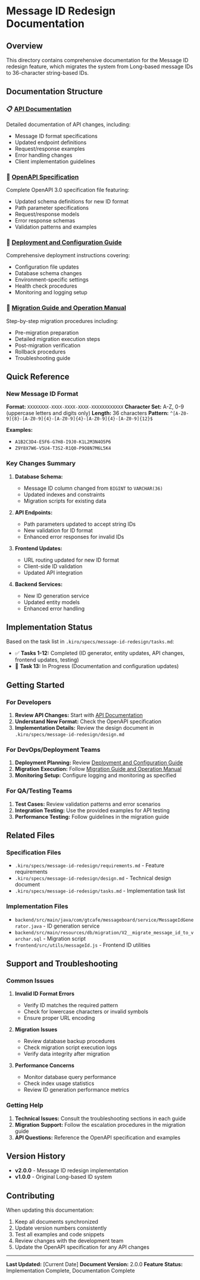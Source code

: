 # Message ID Redesign Documentation

## Overview

This directory contains comprehensive documentation for the Message ID redesign feature, which migrates the system from Long-based message IDs to 36-character string-based IDs.

## Documentation Structure

### 📋 [API Documentation](./api-documentation.md)
Detailed documentation of API changes, including:
- Message ID format specifications
- Updated endpoint definitions
- Request/response examples
- Error handling changes
- Client implementation guidelines

### 📄 [OpenAPI Specification](./openapi-spec.yaml)
Complete OpenAPI 3.0 specification file featuring:
- Updated schema definitions for new ID format
- Path parameter specifications
- Request/response models
- Error response schemas
- Validation patterns and examples

### 🚀 [Deployment and Configuration Guide](./deployment-configuration.md)
Comprehensive deployment instructions covering:
- Configuration file updates
- Database schema changes
- Environment-specific settings
- Health check procedures
- Monitoring and logging setup

### 📖 [Migration Guide and Operation Manual](./migration-guide.md)
Step-by-step migration procedures including:
- Pre-migration preparation
- Detailed migration execution steps
- Post-migration verification
- Rollback procedures
- Troubleshooting guide

## Quick Reference

### New Message ID Format

**Format:** `XXXXXXXX-XXXX-XXXX-XXXX-XXXXXXXXXXXX`
**Character Set:** A-Z, 0-9 (uppercase letters and digits only)
**Length:** 36 characters
**Pattern:** `^[A-Z0-9]{8}-[A-Z0-9]{4}-[A-Z0-9]{4}-[A-Z0-9]{4}-[A-Z0-9]{12}$`

**Examples:**
- `A1B2C3D4-E5F6-G7H8-I9J0-K1L2M3N4O5P6`
- `Z9Y8X7W6-V5U4-T3S2-R1Q0-P9O8N7M6L5K4`

### Key Changes Summary

1. **Database Schema:**
   - Message ID column changed from `BIGINT` to `VARCHAR(36)`
   - Updated indexes and constraints
   - Migration scripts for existing data

2. **API Endpoints:**
   - Path parameters updated to accept string IDs
   - New validation for ID format
   - Enhanced error responses for invalid IDs

3. **Frontend Updates:**
   - URL routing updated for new ID format
   - Client-side ID validation
   - Updated API integration

4. **Backend Services:**
   - New ID generation service
   - Updated entity models
   - Enhanced error handling

## Implementation Status

Based on the task list in `.kiro/specs/message-id-redesign/tasks.md`:

- ✅ **Tasks 1-12:** Completed (ID generator, entity updates, API changes, frontend updates, testing)
- 🔄 **Task 13:** In Progress (Documentation and configuration updates)

## Getting Started

### For Developers

1. **Review API Changes:** Start with [API Documentation](./api-documentation.md)
2. **Understand New Format:** Check the OpenAPI specification
3. **Implementation Details:** Review the design document in `.kiro/specs/message-id-redesign/design.md`

### For DevOps/Deployment Teams

1. **Deployment Planning:** Review [Deployment and Configuration Guide](./deployment-configuration.md)
2. **Migration Execution:** Follow [Migration Guide and Operation Manual](./migration-guide.md)
3. **Monitoring Setup:** Configure logging and monitoring as specified

### For QA/Testing Teams

1. **Test Cases:** Review validation patterns and error scenarios
2. **Integration Testing:** Use the provided examples for API testing
3. **Performance Testing:** Follow guidelines in the migration guide

## Related Files

### Specification Files
- `.kiro/specs/message-id-redesign/requirements.md` - Feature requirements
- `.kiro/specs/message-id-redesign/design.md` - Technical design document
- `.kiro/specs/message-id-redesign/tasks.md` - Implementation task list

### Implementation Files
- `backend/src/main/java/com/gtcafe/messageboard/service/MessageIdGenerator.java` - ID generation service
- `backend/src/main/resources/db/migration/V2__migrate_message_id_to_varchar.sql` - Migration script
- `frontend/src/utils/messageId.js` - Frontend ID utilities

## Support and Troubleshooting

### Common Issues

1. **Invalid ID Format Errors**
   - Verify ID matches the required pattern
   - Check for lowercase characters or invalid symbols
   - Ensure proper URL encoding

2. **Migration Issues**
   - Review database backup procedures
   - Check migration script execution logs
   - Verify data integrity after migration

3. **Performance Concerns**
   - Monitor database query performance
   - Check index usage statistics
   - Review ID generation performance metrics

### Getting Help

1. **Technical Issues:** Consult the troubleshooting sections in each guide
2. **Migration Support:** Follow the escalation procedures in the migration guide
3. **API Questions:** Reference the OpenAPI specification and examples

## Version History

- **v2.0.0** - Message ID redesign implementation
- **v1.0.0** - Original Long-based ID system

## Contributing

When updating this documentation:

1. Keep all documents synchronized
2. Update version numbers consistently
3. Test all examples and code snippets
4. Review changes with the development team
5. Update the OpenAPI specification for any API changes

---

**Last Updated:** [Current Date]
**Document Version:** 2.0.0
**Feature Status:** Implementation Complete, Documentation Complete